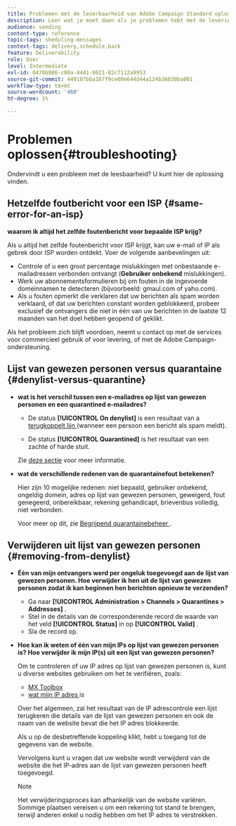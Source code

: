 ```yaml
---
title: Problemen met de leverbaarheid van Adobe Campaign Standard oplossen
description: Leer wat je moet doen als je problemen hebt met de levering van Adobe Campaign Standard.
audience: sending
content-type: reference
topic-tags: sheduling-messages
context-tags: delivery,schedule,back
feature: Deliverability
role: User
level: Intermediate
exl-id: 0470b986-c00a-4441-8621-82c7112a9953
source-git-commit: 449187bba167f9ce00e644d44a124b36030ba001
workflow-type: tm+mt
source-wordcount: '460'
ht-degree: 1%

---
```


# Problemen oplossen{#troubleshooting}

Ondervindt u een probleem met de leesbaarheid? U kunt hier de oplossing vinden.

## Hetzelfde foutbericht voor een ISP {#same-error-for-an-isp}

**waarom ik altijd het zelfde foutenbericht voor bepaalde ISP krijg?**

Als u altijd het zelfde foutenbericht voor ISP krijgt, kan uw e-mail of IP als gebrek door ISP worden ontdekt. Voer de volgende aanbevelingen uit:

* Controle of u een groot percentage mislukkingen met onbestaande e-mailadressen verbonden ontvangt (**Gebruiker onbekend** mislukkingen).
* Werk uw abonnementsformulieren bij om fouten in de ingevoerde domeinnamen te detecteren (bijvoorbeeld: gmaul.com of yaho.com).
* Als u fouten opmerkt die verklaren dat uw berichten als spam worden verklaard, of dat uw berichten constant worden geblokkeerd, probeer exclusief de ontvangers die niet in één van uw berichten in de laatste 12 maanden van het doel hebben geopend of geklikt.

Als het probleem zich blijft voordoen, neemt u contact op met de services voor commercieel gebruik of voor levering, of met de Adobe Campaign-ondersteuning.

## Lijst van gewezen personen versus quarantaine {#denylist-versus-quarantine}

* **wat is het verschil tussen een e-mailadres op lijst van gewezen personen en een quarantined e-mailadres?**

   * De status **[!UICONTROL On denylist]** is een resultaat van a [ terugkoppelt lijn ](https://experienceleague.adobe.com/docs/deliverability-learn/deliverability-best-practice-guide/transition-process/infrastructure.html?lang=nl-NL#feedback-loops) (wanneer een persoon een bericht als spam meldt).

   * De status **[!UICONTROL Quarantined]** is het resultaat van een zachte of harde stuit.

  Zie [deze sectie](../../sending/using/understanding-quarantine-management.md#quarantine-vs-denylist) voor meer informatie.

* **wat de verschillende redenen van de quarantainefout betekenen?**

  Hier zijn 10 mogelijke redenen: niet bepaald, gebruiker onbekend, ongeldig domein, adres op lijst van gewezen personen, geweigerd, fout genegeerd, onbereikbaar, rekening gehandicapt, brievenbus volledig, niet verbonden.

  Voor meer op dit, zie [ Begrijpend quarantainebeheer ](../../sending/using/understanding-quarantine-management.md).

## Verwijderen uit lijst van gewezen personen {#removing-from-denylist}

* **Één van mijn ontvangers werd per ongeluk toegevoegd aan de lijst van gewezen personen. Hoe verwijder ik hen uit de lijst van gewezen personen zodat ik kan beginnen hen berichten opnieuw te verzenden?**

   * Ga naar **[!UICONTROL Administration > Channels > Quarantines > Addresses]** .
   * Stel in de details van de corresponderende record de waarde van het veld **[!UICONTROL Status]** in op **[!UICONTROL Valid]** .
   * Sla de record op.

* **Hoe kan ik weten of één van mijn IPs op lijst van gewezen personen is? Hoe verwijder ik mijn IP(s) uit een lijst van gewezen personen?**

  Om te controleren of uw IP adres op lijst van gewezen personen is, kunt u diverse websites gebruiken om het te verifiëren, zoals:
   * [ MX Toolbox ](https://mxtoolbox.com/)
   * [ wat mijn IP adres ](https://whatismyipaddress.com) is

  Over het algemeen, zal het resultaat van de IP adrescontrole een lijst terugkeren die details van de lijst van gewezen personen en ook de naam van de website bevat die het IP adres blokkeerde.

  Als u op de desbetreffende koppeling klikt, hebt u toegang tot de gegevens van de website.

  Vervolgens kunt u vragen dat uw website wordt verwijderd van de website die het IP-adres aan de lijst van gewezen personen heeft toegevoegd.

  >[!NOTE]
  >
  >Het verwijderingsproces kan afhankelijk van de website variëren. Sommige plaatsen vereisen u om een rekening tot stand te brengen, terwijl anderen enkel u nodig hebben om het IP adres te verstrekken.
